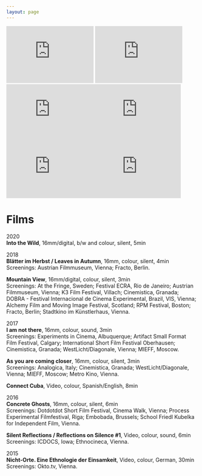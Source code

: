 ```yaml
---
layout: page
---
```

<p>
<iframe src="https://player.vimeo.com/video/506512777" width="230" frameborder="0" allow="autoplay; fullscreen; picture-in-picture" allowfullscreen></iframe>
<iframe src="https://player.vimeo.com/video/217468562" width="230" frameborder="0" allow="autoplay; fullscreen; picture-in-picture" allowfullscreen></iframe><iframe src="https://player.vimeo.com/video/212084453" width="230" frameborder="0" allow="autoplay; fullscreen; picture-in-picture" allowfullscreen></iframe><iframe src="https://player.vimeo.com/video/202839433" width="230" frameborder="0" allow="autoplay; fullscreen; picture-in-picture" allowfullscreen></iframe><iframe src="https://player.vimeo.com/video/181040412" width="230" frameborder="0" allow="autoplay; fullscreen; picture-in-picture" allowfullscreen></iframe><iframe src="https://player.vimeo.com/video/254914517" width="230" frameborder="0" allow="autoplay; fullscreen; picture-in-picture" allowfullscreen></iframe>
</p>

# Films

2020 <br>
<strong>Into the Wild</strong>, 16mm/digital, b/w and colour, silent, 5min <br>

2018 <br>
<strong>Blätter im Herbst / Leaves in Autumn</strong>, 16mm, colour, silent, 4min <br>
Screenings: Austrian Filmmuseum, Vienna; Fracto, Berlin.

<strong>Mountain View</strong>, 16mm/digital, colour, silent, 3min <br>
Screenings: At the Fringe, Sweden; Festival ECRA, Rio de Janeiro; Austrian Filmmuseum, Vienna; K3 Film Festival, Villach; Cinemistica, Granada; DOBRA - Festival Internacional de Cinema Experimental, Brazil, VIS, Vienna; Alchemy Film and Moving Image Festival, Scotland; RPM Festival, Boston; Fracto, Berlin; Stadtkino im Künstlerhaus, Vienna.

2017 <br>
<strong>I am not there</strong>, 16mm, colour, sound, 3min <br>
Screenings: Experiments in Cinema, Albuquerque; Artifact Small Format Film Festival, Calgary; International Short Film Festival Oberhausen; Cinemistica, Granada; WestLicht/Diagonale, Vienna; MIEFF, Moscow.

<strong>As you are coming closer</strong>, 16mm, colour, silent, 3min <br>
Screenings: Analogica, Italy; Cinemistica, Granada; WestLicht/Diagonale, Vienna; MIEFF, Moscow; Metro Kino, Vienna. 

<strong>Connect Cuba</strong>, Video, colour, Spanish/English, 8min<br>

2016 <br>
<strong>Concrete Ghosts</strong>, 16mm, colour, silent, 6min <br>
Screenings: Dotdotdot Short Film Festival, Cinema Walk, Vienna; Process Experimental Filmfestival, Riga; Embobada, Brussels; School Friedl Kubelka for Independent Film, Vienna.

<strong>Silent Reflections / Reflections on Silence #1</strong>, Video, colour, sound, 6min <br>
Screenings: ICDOCS, Iowa; Ethnocineca, Vienna.

2015 <br>
<strong>Nicht-Orte. Eine Ethnologie der Einsamkeit</strong>, Video, colour, German, 30min <br>
Screenings: Okto.tv, Vienna.